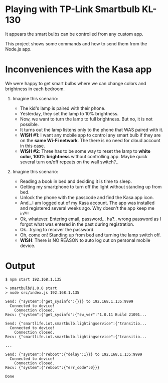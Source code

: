 # Playing with TP-Link Smartbulb KL-130

It appears the smart bulbs can be controlled from any custom app.

This project shows some commands and how to send them from the Node.js app.

# Inconveniences with the Kasa app

We were happy to get smart bulbs where we can change colors and brightness in each bedroom.

1) Imagine this scenario:
    - The kid's lamp is paired with their phone.
    - Yesterday, they set the lamp to 10% brightness.
    - Now, we want to turn the lamp to full brightness. But no, it is not possible.
    - It turns out the lamp listens only to the phone that WAS paired with it.
    - **WISH #1**: I want any mobile app to control any smart bulb if they are on the
      **same Wi-Fi network**. The there is no need for cloud account in this case.
    - **WISH #2**: Three has to be some way to reset the lamp to **white
      color, 100% brightness** without controlling app. Maybe quick several
      turn on/off repeats on the wall switch?..

2) Imagine this scenario:
    - Reading a book in bed and deciding it is time to sleep.
    - Getting my smartphone to turn off the light without standing up from bed.
    - Unlock the phone with the passcode and find the Kasa app icon.
    - And...I am logged out of my Kasa account. The app was installed and
      registered several weeks ago. Why doesn't the app keep me in?!!
    - Ok, whatever. Entering email, password... ha?.. wrong password as
      I forgot what was entered in the past during registration.
    - Ok...trying to recover the password.
    - Oh, come on! Standing up from bed and turning the lamp switch off.
    - **WISH**: There is NO REASON to auto log out on personal mobile device.

# Output

```text
$ npm start 192.168.1.135

> smartbulb@1.0.0 start
> node src/index.js 192.168.1.135

Send: {"system":{"get_sysinfo":{}}} to 192.168.1.135:9999
  Connected to device!
    Connection closed.
Recv: {"system":{"get_sysinfo":{"sw_ver":"1.0.11 Build 21091...

Send: {"smartlife.iot.smartbulb.lightingservice":{"transitio...
  Connected to device!
    Connection closed.
Recv: {"smartlife.iot.smartbulb.lightingservice":{"transitio...

...

Send: {"system":{"reboot":{"delay":1}}} to 192.168.1.135:9999
  Connected to device!
    Connection closed.
Recv: {"system":{"reboot":{"err_code":0}}}

Done
```
